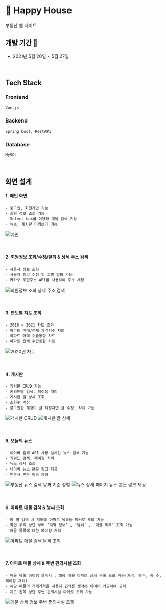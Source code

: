 # 🏡 Happy House
부동산 웹 사이트
<br>

## 개발 기간 📆
* 2021년 5월 20일 ~ 5월 27일

<br>

## Tech Stack
### Frontend
    Vue.js
### Backend
    Spring boot, RestAPI
### Database
    MySQL

<br>

## 화면 설계
#### 1. 메인 화면
    - 로그인, 회원가입 기능
    - 회원 정보 조회 기능
    - Select box를 이용해 매물 검색 기능
    - 뉴스, 게시판 미리보기 기능
![메인](https://user-images.githubusercontent.com/62068895/121524307-24d44a00-ca32-11eb-90e7-9c8cc49e249d.PNG)

<br>

#### 2. 회원정보 조회/수정/탈퇴 & 상세 주소 검색
    - 사용자 정보 조회
    - 사용자 정보 수정 및 회원 탈퇴 가능
    - 카카오 우편주소 API를 사용하여 주소 세팅
![회원정보 조회 상세 주소 검색](https://user-images.githubusercontent.com/62068895/121524537-5fd67d80-ca32-11eb-8412-9a7c891e0d1b.PNG)

<br>

#### 3. 연도별 차트 조회
    - 2018 ~ 2021 차트 조회
    - 아파트 매매/전세 가격지수 차트
    - 아파트 매매 수급동향 차트
    - 아파트 전세 수급동향 차트
![2020년 차트](https://user-images.githubusercontent.com/62068895/121524616-6f55c680-ca32-11eb-839e-0f8c9512acaa.PNG)

<br>

#### 4. 게시판
    - 게시판 CRUD 기능
    - 키워드별 검색, 페이징 처리
    - 게시판 글 상세 조회
    - 조회수 계산
    - 로그인한 계정이 글 작성자면 글 수정, 삭제 가능
![게시판 CRUD](https://user-images.githubusercontent.com/62068895/121524751-97452a00-ca32-11eb-9915-e7059d2a9fc9.PNG)
![게시판 글 상세](https://user-images.githubusercontent.com/62068895/121524827-a926cd00-ca32-11eb-8091-a468320f44b9.PNG)

<br>

#### 5. 오늘의 뉴스
    - 네이버 검색 API 사용 실시간 뉴스 검색 기능
    - 키워드 검색, 페이징 처리
    - 뉴스 상세 조회
    - 네이버 뉴스 본문 링크 제공
    - 언론사 본문 링크 제공
![부동산 뉴스 검색 날짜 기준 정렬](https://user-images.githubusercontent.com/62068895/121524911-bfcd2400-ca32-11eb-8dba-18aa7942616c.PNG)
![뉴스 상세 페이지 뉴스 본문 링크 제공](https://user-images.githubusercontent.com/62068895/121524870-b5ab2580-ca32-11eb-8309-1c26ee652cb1.PNG)

<br>

#### 6. 아파트 매물 검색 & 날씨 조회
    - 동 별 검색 시 지도에 아파트 목록을 마커로 조회 가능
    - 화면 우측 상단 부터 ‘지역 정보’ , ‘날씨’ , ‘매물 목록’ 조회 가능
    - 매물 목록에 대한 페이징 처리
![아파트 매물 검색 날씨 조회](https://user-images.githubusercontent.com/62068895/121529567-7df2ac80-ca37-11eb-83e4-dbb9fbe1ac5b.PNG)

<br>

#### 7. 아파트 매물 상세 & 주변 편의시설 조회
    - 매물 목록 아이템 클릭시 , 해당 매물 아파트 상세 목록 조회 가능(가격, 평수, 층 수, 페이징 처리)
    - 해당 매물의 거래가격을 사용자 편의를 생각해 데이터 가공하여 출력
    - 지도 왼쪽 상단 주변 편의시설 마커로 조회 가능
![매물 상세 정보 주변 편의시설 조회](https://user-images.githubusercontent.com/62068895/121529612-8b0f9b80-ca37-11eb-9b1b-be2d80d9da70.PNG)
